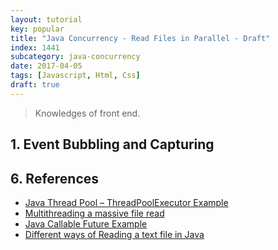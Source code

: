 ```yaml
---
layout: tutorial
key: popular
title: "Java Concurrency - Read Files in Parallel - Draft"
index: 1441
subcategory: java-concurrency
date: 2017-04-05
tags: [Javascript, Html, Css]
draft: true
---
```


> Knowledges of front end.

## 1. Event Bubbling and Capturing

## 6. References
* [Java Thread Pool – ThreadPoolExecutor Example](https://howtodoinjava.com/java/multi-threading/java-thread-pool-executor-example/)
* [Multithreading a massive file read](https://stackoverflow.com/questions/10624899/multithreading-a-massive-file-read)
* [Java Callable Future Example](https://www.journaldev.com/1090/java-callable-future-example)
* [Different ways of Reading a text file in Java](https://www.geeksforgeeks.org/different-ways-reading-text-file-java/)
